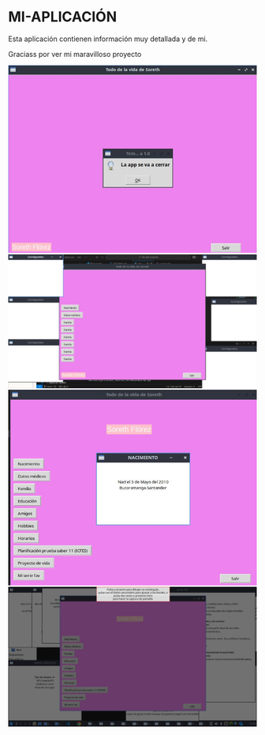 # MI-APLICACIÓN

Esta aplicación contienen información muy detallada y de mi.

Graciass por ver mi maravilloso proyecto

![imagen](img/screen.jpg "imagen")
![imagen](img/screen2.jpg "imagen")
![imagen](img/screen3.jpg "imagen")
![imagen](img/screen4.jpg "imagen")



